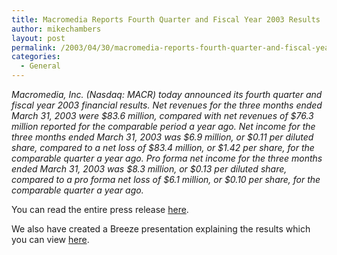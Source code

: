 ```yaml
---
title: Macromedia Reports Fourth Quarter and Fiscal Year 2003 Results
author: mikechambers
layout: post
permalink: /2003/04/30/macromedia-reports-fourth-quarter-and-fiscal-year-2003-results/
categories:
  - General
---
```



*Macromedia, Inc. (Nasdaq: MACR) today announced its fourth quarter and fiscal year 2003 financial results. Net revenues for the three months ended March 31, 2003 were $83.6 million, compared with net revenues of $76.3 million reported for the comparable period a year ago. Net income for the three months ended March 31, 2003 was $6.9 million, or $0.11 per diluted share, compared to a net loss of $83.4 million, or $1.42 per share, for the comparable quarter a year ago. Pro forma net income for the three months ended March 31, 2003 was $8.3 million, or $0.13 per diluted share, compared to a pro forma net loss of $6.1 million, or $0.10 per share, for the comparable quarter a year ago.*

You can read the entire press release [here][1].

We also have created a Breeze presentation explaining the results which you can view [here][2].

 [1]: http://www.macromedia.com/macromedia/ir/macr/news/2003/apr30_q403_results.html
 [2]: http://www.macromedia.com/macromedia/ir/macr/quarter/conference_call.html